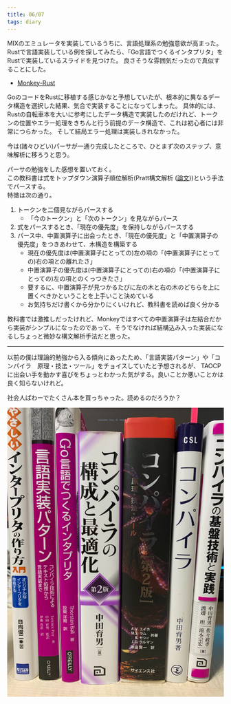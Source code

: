 ```yaml
---
title: 06/07
tags: diary
---
```


MIXのエミュレータを実装しているうちに、言語処理系の勉強意欲が高まった。
Rustで言語実装している例を探してみたら、「Go言語でつくるインタプリタ」をRustで実装しているスライドを見つけた。
良さそうな雰囲気だったので真似することにした。

* [Monkey-Rust](<https://github.com/cocococoa/Monkey-Rust>)

GoのコードをRustに移植する感じかなと予想していたが、根本的に異なるデータ構造を選択した結果、気合で実装することになってしまった。
具体的には、Rustの自転車本を大いに参考にしたデータ構造で実装したのだけれど、トークンの位置やエラー処理をきちんと行う前提のデータ構造で、これは初心者には非常につらかった。
そして結局エラー処理は実装しきれなかった。

今は(諸々ひどい)パーサが一通り完成したところで、ひとまず次のステップ、意味解析に移ろうと思う。

パーサの勉強をした感想を置いておく。   
この教科書は式をトップダウン演算子順位解析(Pratt構文解析 ([論文](<https://tdop.github.io/>)))という手法でパースする。   
特徴は次の通り。

1. トークンを二個見ながらパースする
    * 「今のトークン」と「次のトークン」を見ながらパース
1. 式をパースするとき、「現在の優先度」を保持しながらパースする
1. パース中、中置演算子に出会ったとき、「現在の優先度」と「中置演算子の優先度」をつきあわせて、木構造を構築する
    * 現在の優先度は(中置演算子にとっての)左の項の「(中置演算子にとっての)右の項との離れたさ」
    * 中置演算子の優先度は(中置演算子にとっての)右の項の「(中置演算子にとっての)左の項とのくっつきたさ」
    * 要するに、中置演算子が見つかるたびに左の木と右の木のどちらを上に置くべきかということを上手いこと決めている
    * お気持ちだけ書くから分かりにくいけれど、教科書を読めば良く分かる

教科書では激推しだったけれど、Monkeyではすべての中置演算子は左結合だから実装がシンプルになったのであって、そうでなければ結構込み入った実装になるしちょっと微妙な構文解析手法だと思った。

---

以前の僕は理論的勉強から入る傾向にあったため、「言語実装パターン」や「コンパイラ　原理・技法・ツール」をチョイスしていたと予想されるが、
TAOCPに出会い手を動かす喜びをちょっとわかった気がする。良いことか悪いことかは良く知らないけれど。

社会人ぱわーでたくさん本を買っちゃった。読めるのだろうか？

![](../images/2020-06-07-01.jpg)
